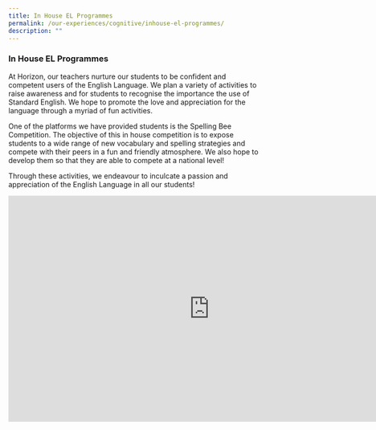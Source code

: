 ```yaml
---
title: In House EL Programmes
permalink: /our-experiences/cognitive/inhouse-el-programmes/
description: ""
---
```


### **In House EL Programmes**
At Horizon, our teachers nurture our students to be confident and competent users of the English Language.&nbsp;We plan a variety of activities to raise awareness and for students to recognise the importance the use of Standard English. We hope to promote the love and appreciation for the language through a myriad of fun activities.

One of the platforms we have provided students is the Spelling Bee Competition. The objective of this in house competition is to expose students to a wide range of new vocabulary and spelling strategies and compete with their peers in a fun and friendly atmosphere. We also hope to develop them so that they are able to compete at a national level!&nbsp;

Through these activities, we endeavour to inculcate a passion and appreciation of the English Language in all our students!

<iframe allowfullscreen="true" height="450" width="800" frameborder="0" src="https://docs.google.com/presentation/d/e/2PACX-1vTs5jWe9395aJCUVVNNjlAjKOgjDRzRo1ux5TXjvAu3UjpNZzVVK-GT8jUBrthpsmtHwHq74_E6MJ1S/embed?start=false&amp;loop=false&amp;delayms=3000"></iframe>